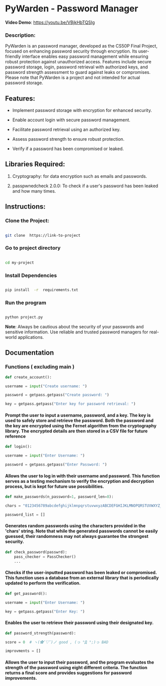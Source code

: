 


# PyWarden - Password Manager



**Video Demo**: https://youtu.be/VBjkHbTQSIg



### Description:

PyWarden is an password manager, developed as the CS50P Final Project, focused on enhancing password security through encryption. Its user-friendly interface enables easy password management while ensuring robust protection against unauthorized access. Features include secure password storage, login, password retrieval with authorized keys, and password strength assessment to guard against leaks or compromises. Please note that PyWarden is a project and not intended for actual password storage.





## Features:



- Implement password storage with encryption for enhanced security.

- Enable account login with secure password management.

- Facilitate password retrieval using an authorized key.

- Assess password strength to ensure robust protection.

- Verify if a password has been compromised or leaked.



## Libraries Required:



1. Cryptography: for data encryption such as emails and passwords.

2. passpwnedcheck 2.0.0: To check if a user's password has been leaked and how many times.



## Instructions:





### Clone the Project:



```bash

git clone  https://link-to-project

```

### Go to project directory

``` bash

cd my-project

```

### Install Dependencies

```bash

pip install  -r  requirements.txt

```

### Run the program

```bash

python project.py

```



**Note**: Always be cautious about the security of your passwords and sensitive information. Use reliable and trusted password managers for real-world applications.


## Documentation
### Functions ( excluding main )

``` python
def create_account():

username = input("Create username: ")

password = getpass.getpass("Create password: ")

key = getpass.getpass("Enter key for password retrieval: ")
```
#### Prompt the user to input a username, password, and a key. The key is used to safely store and retrieve the password. Both the password and the key are encrypted using the Fernet algorithm from the cryptography library. The encrypted details are then stored in a CSV file for future reference



```python
def login():

username = input("Enter Username: ")

password = getpass.getpass("Enter Password: ")
```
#### Allows the user to log in with their username and password. This function serves as a testing mechanism to verify the encryption and decryption process, but is kept for future use possibilities.

```python
def make_passwords(n_password=1, password_len=8):

chars = "0123456789abcdefghijklmnpqrstuvwxyzABCDEFGHIJKLMNOPQRSTUVWXYZ_-#@"

password_list = []
```
#### Generates random passwords using the characters provided in the 'chars' string. Note that while the generated passwords cannot be easily guessed, their randomness may not always guarantee the strongest security.

```python
def check_password(passwrd):
	pass_checker = PassChecker()
	...
```
#### Checks if the user-inputted password has been leaked or compromised. This function uses a database from an external library that is periodically updated to perform the verification.



```python
def get_password():

username = input("Enter Username: ")

key = getpass.getpass("Enter Key: ")
```

#### Enables the user to retrieve their password using their designated key.


```python
def password_strength(password):

score = 0  # ヽ(✿ﾟ▽ﾟ)ノ good , (っ °Д °;)っ BAD

improvments = []
```
#### Allows the user to input their password, and the program evaluates the strength of the password using eight different criteria. The function returns a final score and provides suggestions for password improvements.
